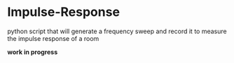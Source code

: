 # Impulse-Response
python script that will generate a frequency sweep and record it to measure the impulse response of a room

**work in progress**
